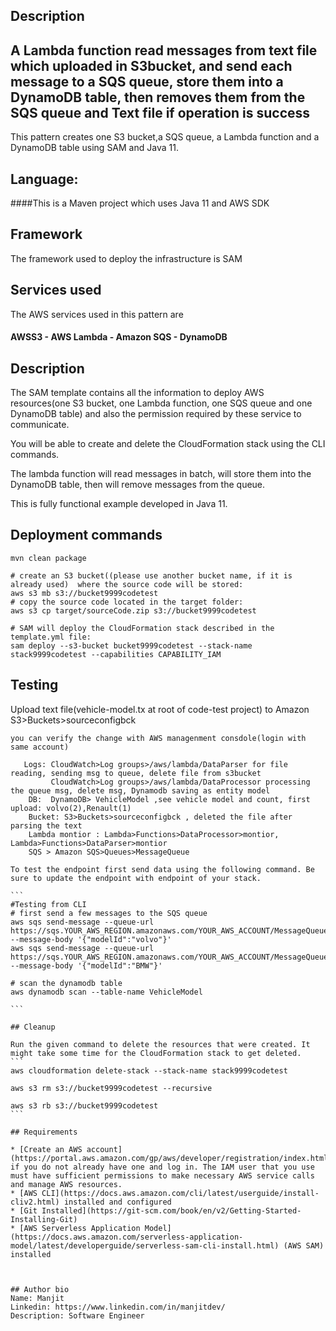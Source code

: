 ## Description
## A Lambda function read messages from text file which uploaded in  S3bucket, and send each message to a SQS queue, store them into a DynamoDB table, then removes them from the SQS queue and Text file if operation is success

This pattern creates one S3 bucket,a SQS queue, a Lambda function and a DynamoDB table using SAM and Java 11.

## Language:
####This is a Maven project which uses Java 11 and AWS SDK

## Framework

The framework used to deploy the infrastructure is SAM

## Services used

The AWS services used in this pattern are
#### AWSS3 - AWS Lambda - Amazon SQS - DynamoDB


## Description
The SAM template contains all the information to deploy AWS resources(one S3 bucket, one Lambda function, one SQS queue and one DynamoDB table)
and also the permission required by these service to communicate.

You will be able to create and delete the CloudFormation stack using the CLI commands.

The lambda function will read messages in batch, will store them into the DynamoDB table, then will remove messages from the queue.

This is fully functional example developed in Java 11.

## Deployment commands

````
mvn clean package

# create an S3 bucket((please use another bucket name, if it is already used)  where the source code will be stored:
aws s3 mb s3://bucket9999codetest
# copy the source code located in the target folder:
aws s3 cp target/sourceCode.zip s3://bucket9999codetest

# SAM will deploy the CloudFormation stack described in the template.yml file:
sam deploy --s3-bucket bucket9999codetest --stack-name stack9999codetest --capabilities CAPABILITY_IAM

````

## Testing

Upload text file(vehicle-model.tx at root of code-test project) to Amazon S3>Buckets>sourceconfigbck
````
you can verify the change with AWS managenment consdole(login with same account)

   Logs: CloudWatch>Log groups>/aws/lambda/DataParser for file reading, sending msg to queue, delete file from s3bucket
         CloudWatch>Log groups>/aws/lambda/DataProcessor processing the queue msg, delete msg, Dynamodb saving as entity model
    DB:  DynamoDB> VehicleModel ,see vehicle model and count, first upload: volvo(2),Renault(1)
    Bucket: S3>Buckets>sourceconfigbck , deleted the file after parsing the text
    Lambda montior : Lambda>Functions>DataProcessor>montior,  Lambda>Functions>DataParser>montior
    SQS > Amazon SQS>Queues>MessageQueue

To test the endpoint first send data using the following command. Be sure to update the endpoint with endpoint of your stack.

```
#Testing from CLI
# first send a few messages to the SQS queue
aws sqs send-message --queue-url https://sqs.YOUR_AWS_REGION.amazonaws.com/YOUR_AWS_ACCOUNT/MessageQueue --message-body '{"modelId":"volvo"}'
aws sqs send-message --queue-url https://sqs.YOUR_AWS_REGION.amazonaws.com/YOUR_AWS_ACCOUNT/MessageQueue --message-body '{"modelId":"BMW"}'

# scan the dynamodb table
aws dynamodb scan --table-name VehicleModel

```

## Cleanup

Run the given command to delete the resources that were created. It might take some time for the CloudFormation stack to get deleted.
```
aws cloudformation delete-stack --stack-name stack9999codetest

aws s3 rm s3://bucket9999codetest --recursive

aws s3 rb s3://bucket9999codetest
```

## Requirements

* [Create an AWS account](https://portal.aws.amazon.com/gp/aws/developer/registration/index.html) if you do not already have one and log in. The IAM user that you use must have sufficient permissions to make necessary AWS service calls and manage AWS resources.
* [AWS CLI](https://docs.aws.amazon.com/cli/latest/userguide/install-cliv2.html) installed and configured
* [Git Installed](https://git-scm.com/book/en/v2/Getting-Started-Installing-Git)
* [AWS Serverless Application Model](https://docs.aws.amazon.com/serverless-application-model/latest/developerguide/serverless-sam-cli-install.html) (AWS SAM) installed



## Author bio
Name: Manjit
Linkedin: https://www.linkedin.com/in/manjitdev/
Description: Software Engineer